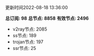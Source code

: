 更新时间2022-08-18 13:36:00

**总订阅: 98**
**总节点: 8858**
**有效节点: 2496**
- v2ray节点: 2085
- ss节点: 189
- trojan节点: 197
- ssr节点: 25

